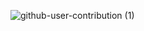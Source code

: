 ![github-user-contribution (1)](https://github.com/user-attachments/assets/cb013744-b334-4111-9ec7-b8387aa3c773)
